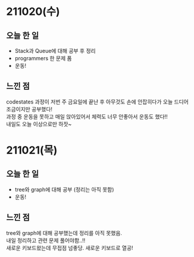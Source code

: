 # 211020(수)

## 오늘 한 일

- Stack과 Queue에 대해 공부 후 정리
- programmers 한 문제 품
- 운동!

## 느낀 점

codestates 과정이 저번 주 금요일에 끝난 후 아무것도 손에 안잡히다가 오늘 드디어 조금이지만 공부했다!
<br />
과정 중 운동을 못하고 매일 앉아있어서 체력도 너무 안좋아서 운동도 했다!!
<br />
내일도 오늘 이상으로만 하잣~
<br />

# 211021(목)

## 오늘 한 일

- tree와 graph에 대해 공부 (정리는 아직 못함)
- 운동!

## 느낀 점

tree와 graph에 대해 공부했는데 정리를 아직 못했음.
<br />
내일 정리하고 관련 문제 풀어야함..!!
<br />
새로운 키보드왔는데 무접점 넘좋당. 새로운 키보드로 열공!
